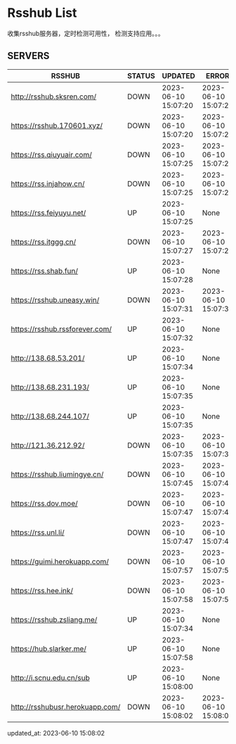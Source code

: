# Rsshub List

收集rsshub服务器，定时检测可用性， 检测支持应用。。。


## SERVERS

|  RSSHUB   | STATUS  | UPDATED  | ERROR  | TWITTER |  
|  ----  | ----  | ----  | ----  | ---- |  
| http://rsshub.sksren.com/ | DOWN | 2023-06-10 15:07:20 | 2023-06-10 15:07:20 |  
| https://rsshub.170601.xyz/ | DOWN | 2023-06-10 15:07:20 | 2023-06-10 15:07:20 |  
| https://rss.qiuyuair.com/ | DOWN | 2023-06-10 15:07:25 | 2023-06-10 15:07:25 |  
| https://rss.injahow.cn/ | DOWN | 2023-06-10 15:07:25 | 2023-06-10 15:07:25 |  
| https://rss.feiyuyu.net/ | UP | 2023-06-10 15:07:25 | None |OK|  
| https://rss.itggg.cn/ | DOWN | 2023-06-10 15:07:27 | 2023-06-10 15:07:27 |  
| https://rss.shab.fun/ | UP | 2023-06-10 15:07:28 | None |OK|  
| https://rsshub.uneasy.win/ | DOWN | 2023-06-10 15:07:31 | 2023-06-10 15:07:31 |  
| https://rsshub.rssforever.com/ | UP | 2023-06-10 15:07:32 | None |OK|  
| http://138.68.53.201/ | UP | 2023-06-10 15:07:34 | None ||  
| http://138.68.231.193/ | UP | 2023-06-10 15:07:35 | None ||  
| http://138.68.244.107/ | UP | 2023-06-10 15:07:35 | None ||  
| http://121.36.212.92/ | DOWN | 2023-06-10 15:07:35 | 2023-06-10 15:07:35 |  
| https://rsshub.liumingye.cn/ | DOWN | 2023-06-10 15:07:45 | 2023-06-10 15:07:45 |  
| https://rss.dov.moe/ | DOWN | 2023-06-10 15:07:47 | 2023-06-10 15:07:47 |  
| https://rss.unl.li/ | DOWN | 2023-06-10 15:07:47 | 2023-06-10 15:07:47 |  
| https://guimi.herokuapp.com/ | DOWN | 2023-06-10 15:07:57 | 2023-06-10 15:07:57 |  
| https://rss.hee.ink/ | DOWN | 2023-06-10 15:07:58 | 2023-06-10 15:07:58 |  
| https://rsshub.zsliang.me/ | UP | 2023-06-10 15:07:34 | None |OK|  
| https://hub.slarker.me/ | UP | 2023-06-10 15:07:58 | None |OK|  
| http://i.scnu.edu.cn/sub | UP | 2023-06-10 15:08:00 | None ||  
| http://rsshubusr.herokuapp.com/ | DOWN | 2023-06-10 15:08:02 | 2023-06-10 15:08:02 |  
  

updated_at: 2023-06-10 15:08:02  
